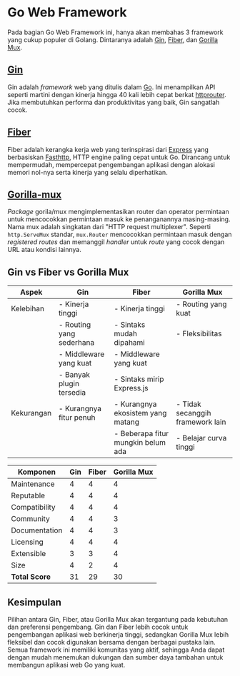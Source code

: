 # Go Web Framework

Pada bagian Go Web Framework ini, hanya akan membahas 3 framework yang cukup populer di Golang. Dintaranya adalah [Gin](https://github.com/gin-gonic/gin), 
[Fiber](https://github.com/gofiber/fiber), dan [Gorilla Mux](https://github.com/gorilla/mux).

## [Gin](https://github.com/gemm123/standard-go/blob/master/go-lanjut/go-web-framework/gin/README.md)

Gin adalah _framework_ web yang ditulis dalam [Go](https://go.dev/). Ini menampilkan API seperti martini dengan kinerja
hingga 40 kali lebih cepat berkat [httprouter](https://github.com/julienschmidt/httprouter). Jika membutuhkan performa dan
produktivitas yang baik, Gin sangatlah cocok.

## [Fiber](https://github.com/gemm123/standard-go/blob/master/go-lanjut/go-web-framework/fiber/README.md)

Fiber adalah kerangka kerja web yang terinspirasi dari [Express](https://github.com/expressjs/express) yang berbasiskan 
[Fasthttp](https://github.com/valyala/fasthttp), HTTP engine paling cepat untuk Go. Dirancang untuk mempermudah, mempercepat 
pengembangan aplikasi dengan alokasi memori nol-nya serta kinerja yang selalu diperhatikan.

## [Gorilla-mux](https://github.com/gemm123/standard-go/blob/master/go-lanjut/go-web-framework/gorilla-mux/README.md)

_Package_ gorila/mux mengimplementasikan router dan operator permintaan untuk mencocokkan permintaan masuk ke penanganannya 
masing-masing. Nama mux adalah singkatan dari "HTTP request multiplexer". Seperti `http.ServeMux` standar, `mux.Router` mencocokkan 
permintaan masuk dengan _registered routes_  dan memanggil _handler_ untuk _route_ yang cocok dengan URL atau kondisi lainnya.

## Gin vs Fiber vs Gorilla Mux

| Aspek      | Gin                      | Fiber                              | Gorilla Mux                      |
|------------|--------------------------|------------------------------------|----------------------------------|
| Kelebihan  | - Kinerja tinggi         | - Kinerja tinggi                   | - Routing yang kuat              |
|            | - Routing yang sederhana | - Sintaks mudah dipahami           | - Fleksibilitas                  |
|            | - Middleware yang kuat   | - Middleware yang kuat             |                                  |
|            | - Banyak plugin tersedia | - Sintaks mirip Express.js         |                                  |
| Kekurangan | - Kurangnya fitur penuh  | - Kurangnya ekosistem yang matang  | - Tidak secanggih framework lain |
|            |                          | - Beberapa fitur mungkin belum ada | - Belajar curva tinggi           |

| Komponen        | Gin | Fiber | Gorilla Mux |
|-----------------|-----|-------|-------------|
| Maintenance     | 4   | 4     | 4           |
| Reputable       | 4   | 4     | 4           |
| Compatibility   | 4   | 4     | 4           |
| Community       | 4   | 4     | 3           |
| Documentation   | 4   | 4     | 3           |
| Licensing       | 4   | 4     | 4           |
| Extensible      | 3   | 3     | 4           |
| Size            | 4   | 2     | 4           |
| **Total Score** | 31  | 29    | 30          |


## Kesimpulan

Pilihan antara Gin, Fiber, atau Gorilla Mux akan tergantung pada kebutuhan dan preferensi pengembang. Gin dan Fiber lebih 
cocok untuk pengembangan aplikasi web berkinerja tinggi, sedangkan Gorilla Mux lebih fleksibel dan cocok digunakan bersama 
dengan berbagai pustaka lain. Semua framework ini memiliki komunitas yang aktif, sehingga Anda dapat dengan mudah menemukan 
dukungan dan sumber daya tambahan untuk membangun aplikasi web Go yang kuat.